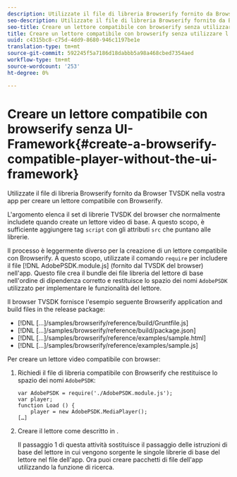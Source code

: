 ```yaml
---
description: Utilizzate il file di libreria Browserify fornito da Browser TVSDK nella vostra app per creare un lettore compatibile con Browserify.
seo-description: Utilizzate il file di libreria Browserify fornito da Browser TVSDK nella vostra app per creare un lettore compatibile con Browserify.
seo-title: Creare un lettore compatibile con browserify senza utilizzare l'interfaccia utente Framework
title: Creare un lettore compatibile con browserify senza utilizzare l'interfaccia utente Framework
uuid: c4315bc8-c75d-4dd9-8680-946c1197be1e
translation-type: tm+mt
source-git-commit: 592245f5a7186d18dabbb5a98a468cbed7354aed
workflow-type: tm+mt
source-wordcount: '253'
ht-degree: 0%

---
```



# Creare un lettore compatibile con browserify senza UI-Framework{#create-a-browserify-compatible-player-without-the-ui-framework}

Utilizzate il file di libreria Browserify fornito da Browser TVSDK nella vostra app per creare un lettore compatibile con Browserify.

L&#39;argomento [](../../../browser-tvsdk-2.4/getting-started/c-psdk-browser-tvsdk-2.4-create-a-basic-player/t-psdk-browser-tvsdk-2.4-create-basic-player-tvsdk.md) elenca il set di librerie TVSDK del browser che normalmente includete quando create un lettore video di base. A questo scopo, è sufficiente aggiungere tag `script` con gli attributi `src` che puntano alle librerie.

Il processo è leggermente diverso per la creazione di un lettore compatibile con Browserify. A questo scopo, utilizzate il comando `require` per includere il file [!DNL AdobePSDK.module.js] (fornito dal TVSDK del browser) nell&#39;app. Questo file crea il bundle dei file libreria del lettore di base nell&#39;ordine di dipendenza corretto e restituisce lo spazio dei nomi `AdobePSDK` utilizzato per implementare le funzionalità del lettore.

Il browser TVSDK fornisce l&#39;esempio seguente Browserify application and build files in the release package:

* [!DNL [...]/samples/browserify/reference/build/Gruntfile.js]
* [!DNL [...]/samples/browserify/reference/build/package.json]
* [!DNL [...]/samples/browserify/reference/examples/sample.html]
* [!DNL [...]/samples/browserify/reference/examples/sample.js]

Per creare un lettore video compatibile con browser:

1. Richiedi il file di libreria compatibile con Browserify che restituisce lo spazio dei nomi `AdobePSDK`:

   ```
   var AdobePSDK = require('./AdobePSDK.module.js'); 
   var player; 
   function Load () { 
       player = new AdobePSDK.MediaPlayer(); 
   […]
   ```

1. Creare il lettore come descritto in [](../../../browser-tvsdk-2.4/getting-started/c-psdk-browser-tvsdk-2.4-create-a-basic-player/t-psdk-browser-tvsdk-2.4-create-basic-player-tvsdk.md).

   Il passaggio 1 di questa attività sostituisce il passaggio delle istruzioni di base del lettore in cui vengono sorgente le singole librerie di base del lettore nel file dell&#39;app.
Ora puoi creare pacchetti di file dell&#39;app utilizzando la funzione di ricerca.
